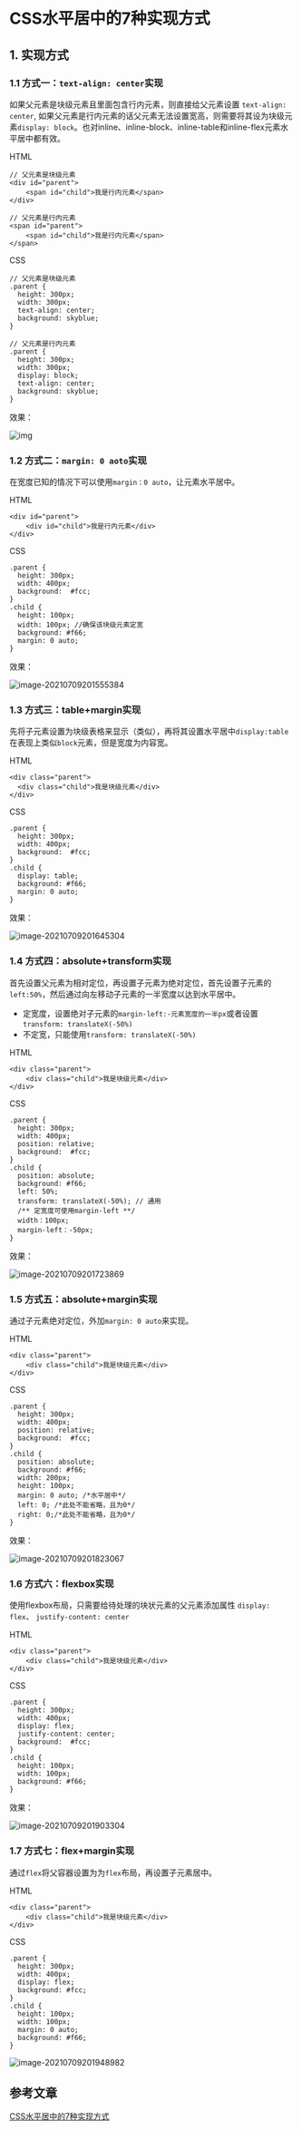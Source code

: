 # CSS水平居中的7种实现方式

## 1. 实现方式

### 1.1 方式一：`text-align: center`实现

如果父元素是块级元素且里面包含行内元素，则直接给父元素设置 `text-align: center`, 如果父元素是行内元素的话父元素无法设置宽高，则需要将其设为块级元素`display: block`。也对inline、inline-block、inline-table和inline-flex元素水平居中都有效。

HTML

```
// 父元素是块级元素
<div id="parent">
    <span id="child">我是行内元素</span>
</div>

// 父元素是行内元素
<span id="parent">
    <span id="child">我是行内元素</span>
</span>
```

CSS

```
// 父元素是块级元素
.parent {
  height: 300px;
  width: 300px;
  text-align: center;
  background: skyblue;
}

// 父元素是行内元素
.parent {
  height: 300px;
  width: 300px;
  display: block;
  text-align: center;
  background: skyblue;
}
```

效果：

![img](https://zszblog.oss-cn-beijing.aliyuncs.com/zszblog/blogimage-master/1460000021249926.png)

### 1.2 方式二：`margin: 0 aoto`实现

在宽度已知的情况下可以使用`margin：0 auto`，让元素水平居中。

HTML

```
<div id="parent">
    <div id="child">我是行内元素</div>
</div>
```

CSS

```
.parent {
  height: 300px;
  width: 400px;
  background:  #fcc;
}
.child {
  height: 100px;
  width: 100px; //确保该块级元素定宽
  background: #f66;
  margin: 0 auto;
}
```

效果：

![image-20210709201555384](https://zszblog.oss-cn-beijing.aliyuncs.com/zszblog/blogimage-master/image-20210709201555384.png)

### 1.3 方式三：table+margin实现

先将子元素设置为块级表格来显示（类似），再将其设置水平居中`display:table`在表现上类似`block`元素，但是宽度为内容宽。

HTML

```
<div class="parent">
  <div class="child">我是块级元素</div>
</div>
```

CSS

```
.parent {
  height: 300px;
  width: 400px;
  background:  #fcc;
}
.child {
  display: table;
  background: #f66;
  margin: 0 auto;
}
```

效果：

![image-20210709201645304](https://zszblog.oss-cn-beijing.aliyuncs.com/zszblog/blogimage-master/image-20210709201645304.png)

### 1.4 方式四：absolute+transform实现

首先设置父元素为相对定位，再设置子元素为绝对定位，首先设置子元素的`left:50%`，然后通过向左移动子元素的一半宽度以达到水平居中。

- 定宽度，设置绝对子元素的`margin-left:-元素宽度的一半px`或者设置`transform: translateX(-50%)`
- 不定宽，只能使用`transform: translateX(-50%)`

HTML

```
<div class="parent">
    <div class="child">我是块级元素</div>
</div>
```

CSS

```
.parent {
  height: 300px;
  width: 400px;
  position: relative;
  background:  #fcc;
}
.child {
  position: absolute;
  background: #f66;
  left: 50%;
  transform: translateX(-50%); // 通用
  /** 定宽度可使用margin-left **/
  width：100px;
  margin-left：-50px;
}
```

效果：

![image-20210709201723869](https://zszblog.oss-cn-beijing.aliyuncs.com/zszblog/blogimage-master/image-20210709201723869.png)

### 1.5 方式五：absolute+margin实现

通过子元素绝对定位，外加`margin: 0 auto`来实现。

HTML

```
<div class="parent">
    <div class="child">我是块级元素</div>
</div>
```

CSS

```
.parent {
  height: 300px;
  width: 400px;
  position: relative;
  background:  #fcc;
}
.child {
  position: absolute;
  background: #f66;
  width: 200px;
  height: 100px;
  margin: 0 auto; /*水平居中*/
  left: 0; /*此处不能省略，且为0*/
  right: 0;/*此处不能省略，且为0*/
}
```

效果：

![image-20210709201823067](https://zszblog.oss-cn-beijing.aliyuncs.com/zszblog/blogimage-master/image-20210709201823067.png)

### 1.6 方式六：flexbox实现

使用flexbox布局，只需要给待处理的块状元素的父元素添加属性 `display: flex`、 `justify-content: center`

HTML

```
<div class="parent">
    <div class="child">我是块级元素</div>
</div>
```

CSS

```
.parent {
  height: 300px;
  width: 400px;
  display: flex;
  justify-content: center;
  background:  #fcc;
}
.child {
  height: 100px;
  width: 100px;
  background: #f66;
}
```

效果：

![image-20210709201903304](https://zszblog.oss-cn-beijing.aliyuncs.com/zszblog/blogimage-master/image-20210709201903304.png)

### 1.7 方式七：flex+margin实现

通过`flex`将父容器设置为为`flex`布局，再设置子元素居中。

HTML

```
<div class="parent">
    <div class="child">我是块级元素</div>
</div>
```

CSS

```
.parent {
  height: 300px;
  width: 400px;
  display: flex;
  background: #fcc;
}
.child {
  height: 100px;
  width: 100px;
  margin: 0 auto;
  background: #f66;
}
```

![image-20210709201948982](https://zszblog.oss-cn-beijing.aliyuncs.com/zszblog/blogimage-master/image-20210709201948982.png)

## 参考文章

[CSS水平居中的7种实现方式](https://segmentfault.com/a/1190000021249922)
